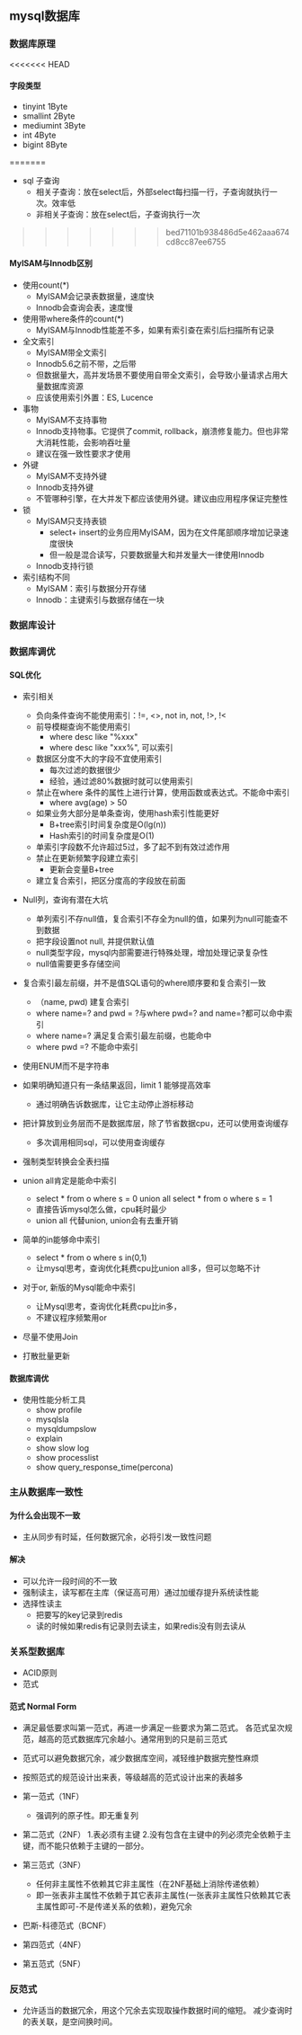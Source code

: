 ## mysql数据库

### 数据库原理
<<<<<<< HEAD
#### 字段类型
 * tinyint 1Byte
 * smallint 2Byte
 * mediumint 3Byte
 * int 4Byte
 * bigint 8Byte
 
=======
 * sql 子查询
   + 相关子查询：放在select后，外部select每扫描一行，子查询就执行一次。效率低
   + 非相关子查询：放在select后，子查询执行一次
   
>>>>>>> bed71101b938486d5e462aaa674cd8cc87ee6755

#### MyISAM与Innodb区别
 * 使用count(*)
   + MyISAM会记录表数据量，速度快
   + Innodb会查询会表，速度慢
 * 使用带where条件的count(*)
   + MyISAM与Innodb性能差不多，如果有索引查在索引后扫描所有记录
 * 全文索引
   + MyISAM带全文索引
   + Innodb5.6之前不带，之后带
   + 但数据量大，高并发场景不要使用自带全文索引，会导致小量请求占用大量数据库资源
   + 应该使用索引外置：ES, Lucence
 * 事物
   + MyISAM不支持事物
   + Innodb支持物事。它提供了commit, rollback，崩溃修复能力。但也非常大消耗性能，会影响吞吐量
   + 建议在强一致性要求才使用
 * 外键
   + MyISAM不支持外键
   + Innodb支持外键
   + 不管哪种引擎，在大并发下都应该使用外键。建议由应用程序保证完整性
 * 锁
   + MyISAM只支持表锁
      - select+ insert的业务应用MyISAM，因为在文件尾部顺序增加记录速度很快
      - 但一般是混合读写，只要数据量大和并发量大一律使用Innodb
   + Innodb支持行锁 
 * 索引结构不同
   + MyISAM：索引与数据分开存储
   + Innodb：主键索引与数据存储在一块
 
### 数据库设计

### 数据库调优
#### SQL优化
 * 索引相关
   + 负向条件查询不能使用索引：!=, <>, not in, not, !>, !<
   + 前导模糊查询不能使用索引
        - where desc like "%xxx"
        - where desc like "xxx%", 可以索引
   + 数据区分度不大的字段不宜使用索引
        - 每次过滤的数据很少
        - 经验，通过滤80%数据时就可以使用索引
   + 禁止在where 条件的属性上进行计算，使用函数或表达式。不能命中索引
        - where avg(age) > 50
   + 如果业务大部分是单条查询，使用hash索引性能更好
        - B+tree索引时间复杂度是O(lg(n))
        - Hash索引的时间复杂度是O(1)
   + 单索引字段数不允许超过5过，多了起不到有效过滤作用
   + 禁止在更新频繁字段建立索引
        - 更新会变量B+tree
   + 建立复合索引，把区分度高的字段放在前面
        
 * Null列，查询有潜在大坑
   + 单列索引不存null值，复合索引不存全为null的值，如果列为null可能查不到数据
   + 把字段设置not null, 并提供默认值
   + null类型字段，mysql内部需要进行特殊处理，增加处理记录复杂性
   + null值需要更多存储空间
   
 * 复合索引最左前缀，并不是值SQL语句的where顺序要和复合索引一致
   + （name, pwd) 建复合索引
   + where name=? and pwd = ?与where pwd=? and name=?都可以命中索引
   + where name=? 满足复合索引最左前缀，也能命中
   + where pwd =? 不能命中索引
 * 使用ENUM而不是字符串
 * 如果明确知道只有一条结果返回，limit 1 能够提高效率
   + 通过明确告诉数据库，让它主动停止游标移动
 * 把计算放到业务层而不是数据库层，除了节省数据cpu，还可以使用查询缓存
   + 多次调用相同sql，可以使用查询缓存
 * 强制类型转换会全表扫描
 * union all肯定是能命中索引
   + select * from o where s = 0 union all select * from o where s = 1
   + 直接告诉mysql怎么做，cpu耗时最少
   + union all 代替union, union会有去重开销
 * 简单的in能够命中索引
   + select * from o where s in(0,1)
   + 让mysql思考，查询优化耗费cpu比union all多，但可以忽略不计
 * 对于or, 新版的Mysql能命中索引
   + 让Mysql思考，查询优化耗费cpu比in多，
   + 不建议程序频繁用or
 * 尽量不使用Join
 * 打散批量更新
 
#### 数据库调优
 * 使用性能分析工具
   + show profile
   + mysqlsla
   + mysqldumpslow
   + explain
   + show slow log
   + show processlist
   + show query_response_time(percona)

### 主从数据库一致性
#### 为什么会出现不一致
 * 主从同步有时延，任何数据冗余，必将引发一致性问题
 
#### 解决
 * 可以允许一段时间的不一致
 * 强制读主，读写都在主库（保证高可用）通过加缓存提升系统读性能
 * 选择性读主
   + 把要写的key记录到redis
   + 读的时候如果redis有记录则去读主，如果redis没有则去读从

### 关系型数据库
 * ACID原则
 * 范式
   
#### 范式 Normal Form
 * 满足最低要求叫第一范式，再进一步满足一些要求为第二范式。
 各范式呈次规范，越高的范式数据库冗余越小。通常用到的只是前三范式
 * 范式可以避免数据冗余，减少数据库空间，减轻维护数据完整性麻烦
 * 按照范式的规范设计出来表，等级越高的范式设计出来的表越多
 
 * 第一范式（1NF）
   + 强调列的原子性。即无重复列 
 * 第二范式（2NF）
   1.表必须有主键
   2.没有包含在主键中的列必须完全依赖于主键，而不能只依赖于主键的一部分。
 * 第三范式（3NF）
   + 任何非主属性不依赖其它非主属性（在2NF基础上消除传递依赖）
   + 即一张表非主属性不依赖于其它表非主属性(一张表非主属性只依赖其它表主属性即可-不是传递关系的依赖)，避免冗余
 * 巴斯-科德范式（BCNF）
 * 第四范式（4NF）
 * 第五范式（5NF）
 
### 反范式
 * 允许适当的数据冗余，用这个冗余去实现取操作数据时间的缩短。
 减少查询时的表关联，是空间换时间。
 